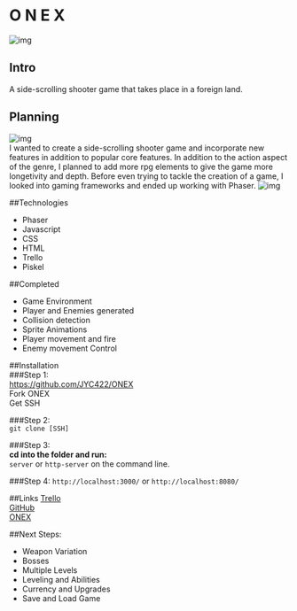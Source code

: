 # O N E X

![img](https://i.imgur.com/GMECrY3.png)

## Intro 
A side-scrolling shooter game that takes place in a foreign land.

## Planning
![img](https://i.imgur.com/N75FpYl.jpg)  
I wanted to create a side-scrolling shooter game and incorporate new features in addition to popular core features. In addition to the action aspect of the genre, I planned to add more rpg elements to give the game more longetivity and depth. Before even trying to tackle the creation of a game, I looked into gaming frameworks and ended up working with Phaser.
![img](https://i.imgur.com/sOAHUOG.png)  

##Technologies  

- Phaser  
- Javascript  
- CSS  
- HTML  
- Trello
- Piskel

##Completed  
- Game Environment  
- Player and Enemies generated  
- Collision detection  
- Sprite Animations  
- Player movement and fire
- Enemy movement Control

##Installation  
###Step 1:  
https://github.com/JYC422/ONEX  
Fork ONEX  
Get SSH  
  
###Step 2:  
``` git clone [SSH] ```  
 
###Step 3:  
**cd into the folder and run:**  
```server``` or ```http-server``` on the command line.  

###Step 4: 
```http://localhost:3000/``` or ```http://localhost:8080/```

##Links
[Trello](https://trello.com/b/DpyUZJnp/o-n-e-x)  
[GitHub](https://github.com/JYC422/ONEX)    
[ONEX](http://jyc422.github.io/ONEX/)

##Next Steps:
- Weapon Variation
- Bosses
- Multiple Levels
- Leveling and Abilities
- Currency and Upgrades
- Save and Load Game
